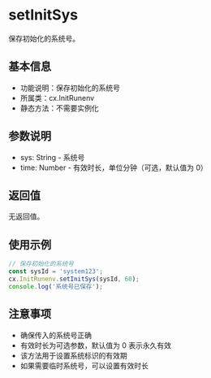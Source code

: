 # setInitSys

保存初始化的系统号。

## 基本信息

- 功能说明：保存初始化的系统号
- 所属类：cx.InitRunenv
- 静态方法：不需要实例化

## 参数说明

- sys: String - 系统号
- time: Number - 有效时长，单位分钟（可选，默认值为 0）

## 返回值

无返回值。

## 使用示例

```javascript
// 保存初始化的系统号
const sysId = 'system123';
cx.InitRunenv.setInitSys(sysId, 60);
console.log('系统号已保存');
```

## 注意事项

- 确保传入的系统号正确
- 有效时长为可选参数，默认值为 0 表示永久有效
- 该方法用于设置系统标识的有效期
- 如果需要临时系统号，可以设置有效时长 